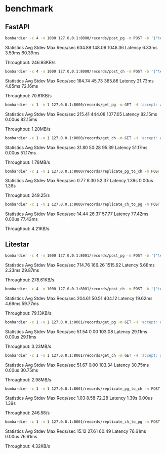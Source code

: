 # benchmark

## FastAPI

```bash
bombardier -c 4 -n 1000 127.0.0.1:8000/records/post_pg -m POST -b '{"text": "Hello"}' -H 'accept: application/json' -H 'Content-Type: application/json';
```

Statistics        Avg      Stdev        Max
Reqs/sec       634.89     148.09    1048.36
Latency        6.33ms     3.59ms    60.39ms

Throughput:   246.93KB/s

```bash
bombardier -c 4 -n 1000 127.0.0.1:8000/records/post_ch -m POST -b '{"text": "Hello"}' -H 'accept: application/json' -H 'Content-Type: application/json';
```

Statistics        Avg      Stdev        Max
Reqs/sec       184.74      45.73     385.86
Latency       21.73ms     4.85ms    72.16ms

Throughput:    70.61KB/s

```bash
bombardier -c 1 -n 1 127.0.0.1:8000/records/get_pg -m GET -H 'accept: application/json' -H 'Content-Type: application/json';
```

Statistics        Avg      Stdev        Max
Reqs/sec       215.41     444.08    1077.05
Latency       82.15ms     0.00us    82.15ms

Throughput:     1.20MB/s

```bash
bombardier -c 1 -n 1 127.0.0.1:8000/records/get_ch -m GET -H 'accept: application/json' -H 'Content-Type: application/json';
```

Statistics        Avg      Stdev        Max
Reqs/sec        31.80      50.28      95.39
Latency       51.17ms     0.00us    51.17ms

Throughput:     1.78MB/s


```bash
bombardier -c 1 -n 1 127.0.0.1:8000/records/replicate_pg_to_ch -m POST -H 'accept: application/json' -H 'Content-Type: application/json' -t 6000s;
```

Statistics        Avg      Stdev        Max
Reqs/sec         0.77       6.30      52.37
Latency         1.36s     0.00us      1.36s

Throughput:     249.25/s

```bash
bombardier -c 1 -n 1 127.0.0.1:8000/records/replicate_ch_to_pg -m POST -H 'accept: application/json' -H 'Content-Type: application/json' -t 6000s;
```

Statistics        Avg      Stdev        Max
Reqs/sec        14.44      26.37      57.77
Latency       77.42ms     0.00us    77.42ms

Throughput:     4.21KB/s

## Litestar

```bash
bombardier -c 4 -n 1000 127.0.0.1:8001/records/post_pg -m POST -b '{"text": "Hello"}' -H 'accept: application/json' -H 'Content-Type: application/json';
```

Statistics        Avg      Stdev        Max
Reqs/sec       714.76     166.26    1515.92
Latency        5.68ms     2.23ms    29.87ms

Throughput:   278.61KB/s

```bash
bombardier -c 4 -n 1000 127.0.0.1:8001/records/post_ch -m POST -b '{"text": "Hello"}' -H 'accept: application/json' -H 'Content-Type: application/json';
```

Statistics        Avg      Stdev        Max
Reqs/sec       204.61      50.51     404.12
Latency       19.62ms     4.69ms    59.77ms

Throughput:    79.13KB/s

```bash
bombardier -c 1 -n 1 127.0.0.1:8001/records/get_pg -m GET -H 'accept: application/json' -H 'Content-Type: application/json';
```

Statistics        Avg      Stdev        Max
Reqs/sec        51.54       0.00     103.08
Latency       29.11ms     0.00us    29.11ms

Throughput:     3.23MB/s

```bash
bombardier -c 1 -n 1 127.0.0.1:8001/records/get_ch -m GET -H 'accept: application/json' -H 'Content-Type: application/json';
```

Statistics        Avg      Stdev        Max
Reqs/sec        51.67       0.00     103.34
Latency       30.75ms     0.00us    30.75ms

Throughput:     2.98MB/s

```bash
bombardier -c 1 -n 1 127.0.0.1:8001/records/replicate_pg_to_ch -m POST -H 'accept: application/json' -H 'Content-Type: application/json' -t 6000s;
```

Statistics        Avg      Stdev        Max
Reqs/sec         1.03       8.58      72.28
Latency         1.39s     0.00us      1.39s

Throughput:     246.58/s

```bash
bombardier -c 1 -n 1 127.0.0.1:8001/records/replicate_ch_to_pg -m POST -H 'accept: application/json' -H 'Content-Type: application/json' -t 6000s;
```

Statistics        Avg      Stdev        Max
Reqs/sec        15.12      27.61      60.49
Latency       76.61ms     0.00us    76.61ms

Throughput:     4.32KB/s
